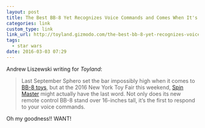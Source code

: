 ```yaml
---
layout: post
title: The Best BB-8 Yet Recognizes Voice Commands and Comes When It's Called | Toyland
categories: link
custom_type: link
link_url: http://toyland.gizmodo.com/the-best-bb-8-yet-recognizes-voice-commands-and-comes-w-1758410074
tags:
  - star wars
date: 2016-03-03 07:29
---
```

Andrew Liszewski writing for *Toyland*:

> Last September Sphero set the bar impossibly high when it comes to [BB-8 toys](http://toyland.gizmodo.com/sphero-bb-8-review-this-is-the-coolest-star-wars-toy-e-1727067215), but at the 2016 New York Toy Fair this weekend, [Spin Master](http://www.spinmaster.com/) might actually have the last word. Not only does its new remote control BB-8 stand over 16-inches tall, it’s the first to respond to your voice commands.

Oh my goodness!! WANT!

